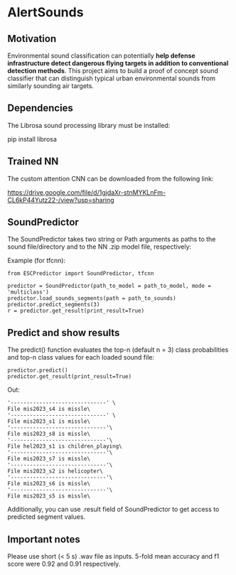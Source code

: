 # AlertSounds

## Motivation

Environmental sound classification can potentially __help defense infrastructure detect dangerous flying targets in addition to conventional detection methods__. This project aims to build a proof of concept sound classifier that can distinguish typical urban environmental sounds from similarly sounding air targets.

## Dependencies

The Librosa sound processing library must be installed:

pip install librosa

## Trained NN

The custom attention CNN can be downloaded from the following link:

https://drive.google.com/file/d/1gjdaXr-stnMYKLnFm-CL6kP44Yutz22-/view?usp=sharing

## SoundPredictor

The SoundPredictor takes two string or Path arguments as paths to the sound file/directory and to the NN .zip model file, respectively:

Example (for tfcnn):
```
from ESCPredictor import SoundPredictor, tfcnn

predictor = SoundPredictor(path_to_model = path_to_model, mode = 'multiclass')
predictor.load_sounds_segments(path = path_to_sounds)
predictor.predict_segments(3)
r = predictor.get_result(print_result=True)

```

## Predict and show results

The predict() function evaluates the top-n (default n = 3) class probabilities and top-n class values for each loaded sound file:

```
predictor.predict()
predictor.get_result(print_result=True)
```

Out:
```
'------------------------------' \
File mis2023_s4 is missle\
'------------------------------' \
File mis2023_s1 is missle\
'------------------------------'\
File mis2023_s8 is missle\
'------------------------------'\
File hel2023_s1 is children_playing\
'------------------------------'\
File mis2023_s7 is missle\
'------------------------------'\
File mis2023_s2 is helicopter\
'------------------------------'\
File mis2023_s6 is missle\
'------------------------------'\
File mis2023_s5 is missle\

```

Additionally, you can use .result field of SoundPredictor to get access to predicted segment values.  

## Important notes

Please use short (< 5 s) .wav file as inputs. 5-fold mean accuracy and f1 score were 0.92 and 0.91 respectively.
